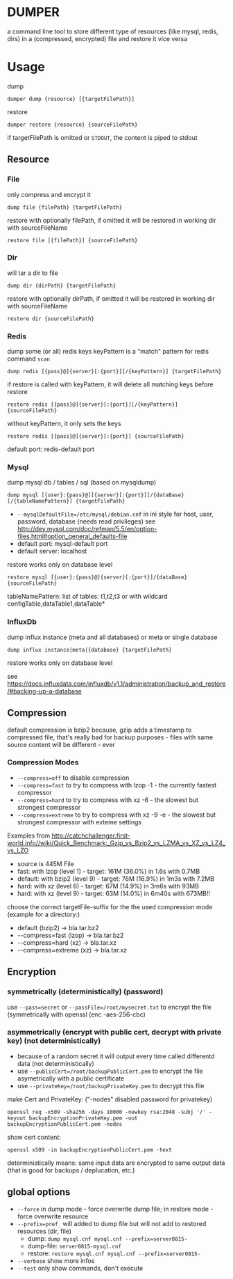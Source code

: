 # DUMPER

a command line tool to store different type of resources (like mysql, redis, dirs) in a (compressed, encrypted) file
and restore it vice versa

# Usage
dump

	dumper dump {resource} [{targetFilePath}]

restore

	dumper restore {resource} {sourceFilePath}

if targetFilePath is omitted or `STDOUT`, the content is piped to stdout

## Resource

### File
only compress and encrypt it

	dump file {filePath} {targetFilePath}

restore with optionally filePath, if omitted it will be restored in working dir with sourceFileName

	restore file [{filePath}] {sourceFilePath}

### Dir
will tar a dir to file

	dump dir {dirPath} {targetFilePath}
	
restore with optionally dirPath, if omitted it will be restored in working dir with sourceFileName

	restore dir {sourceFilePath}
	

### Redis
dump some (or all) redis keys
keyPattern is a "match" pattern for redis command `scan`

	dump redis [{pass}@]{server}[:{port}][/{keyPattern}] {targetFilePath}

if restore is called with keyPattern, it will delete all matching keys before restore

	restore redis [{pass}@]{server}[:{port}][/{keyPattern}] {sourceFilePath}

without keyPattern, it only sets the keys

	restore redis [{pass}@]{server}[:{port}] {sourceFilePath}


default port: redis-default port

### Mysql
dump mysql db / tables / sql (based on mysqldump)

	dump mysql [{user}:{pass}@][{server}[:{port}]]/{dataBase}[/{tableNamePattern}] {targetFilePath} 
	
* `--mysqlDefaultFile=/etc/mysql/debian.cnf` in ini style for host, user, password, database  (needs read privileges) see http://dev.mysql.com/doc/refman/5.5/en/option-files.html#option_general_defaults-file
* default port: mysql-default port
* default server: localhost


restore works only on database level

	restore mysql [{user}:{pass}@]{server}[:{port}]/{dataBase} {sourceFilePath}



tableNamePattern: list of tables: t1,t2,t3 or with wildcard configTable,dataTable1,dataTable*

### InfluxDb
dump influx instance (meta and all databases) or meta or single database

	dump influx instance|meta|{database} {targetFilePath} 

restore works only on database level

see https://docs.influxdata.com/influxdb/v1.1/administration/backup_and_restore/#backing-up-a-database


## Compression

default  compression is bzip2 because, gzip adds a timestamp to compressed file, that's really bad for backup purposes - files with same source content will be different - ever
### Compression Modes
* `--compress=off` to disable compression
* `--compress=fast` to try to compress with lzop -1  - the currently fastest compressor
* `--compress=hard` to try to compress with xz -6 - the slowest but strongest compressor 
* `--compress=extreme` to try to compress with xz -9 -e - the slowest but strongest compressor  with exteme settings 

Examples from http://catchchallenger.first-world.info//wiki/Quick_Benchmark:_Gzip_vs_Bzip2_vs_LZMA_vs_XZ_vs_LZ4_vs_LZO

* source is 445M File
* fast: with lzop (level 1) - target: 161M (36.0%) in 1.6s with 0.7MB
* default:  with bzip2 (level 9) - target: 76M (16.9%) in 1m3s with 7.2MB
* hard: with xz (level 6) - target: 67M (14.9%) in 3m6s with 93MB
* hard: with xz (level 9) - target: 63M (14.0%) in 6m40s with 673MB!!

choose the correct targetFile-suffix for the the used compression mode (example for a directory:)
* default (bzip2) -> bla.tar.bz2
* --compress=fast (lzop) -> bla.tar.bz2
* --compress=hard (xz) -> bla.tar.xz
* --compress=extreme (xz) -> bla.tar.xz


## Encryption

### symmetrically (deterministically) (password)
use `--pass=secret` or `--passFile=/root/mysecret.txt` to encrypt the file (symmetrically with openssl (enc -aes-256-cbc)


### asymmetrically (encrypt with public cert, decrypt with private key) (not deterministically) 
* because of a random secret it will output every time called differentd data (not deterministically)
* use `--publicCert=/root/backupPublicCert.pem` to encrypt the file asymetrically with a public certificate 
* use `--privateKey=/root/backupPrivateKey.pem` to decrypt this file

make Cert and PrivateKey: ("-nodes" disabled password for privatekey)

`openssl req -x509 -sha256 -days 10000 -newkey rsa:2048 -subj '/' -keyout backupEncryptionPrivateKey.pem -out backupEncryptionPublicCert.pem -nodes`

show cert content:

`openssl x509 -in backupEncryptionPublicCert.pem -text`

deterministically means: same input data are encrypted to same output data (that is good for backups / deplucation, etc.)

## global options

* `--force` in dump mode - force overwrite dump file; in restore mode - force overwrite resource
* `--prefix=pref_` will added to dump file but will not add to restored resources (dir, file)   
	* dump: `dump mysql.cnf mysql.cnf --prefix=server0815-`
	* dump-file: `server0815-mysql.cnf`  
	* restore: `restore mysql.cnf mysql.cnf --prefix=server0815-`
* `--verbose` show more infos
* `--test` only show commands, don't execute 

